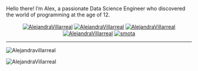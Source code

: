 Hello there! I’m Alex, a passionate Data Science Engineer who discovered the world of programming at the age of 12. 

<p align="center">
<a href="https://www.linkedin.com/in/alejandra-n-villarreal/" target="blank"><img align="center" src="https://img.shields.io/badge/-LinkedIn-039BE5?style=for-the-badge&logo=Linkedin&logoColor=white&link=https://www.linkedin.com/in/alejandra-n-villarreal/" alt="AlejandraVillarreal"/></a>
<a href="https://www.kaggle.com/alejandravillarreal" target="blank"><img align="center" src="https://img.shields.io/badge/-Kaggle-A7C0FF?style=for-the-badge&logo=Kaggle&logoColor=white&link=https://www.kaggle.com/alejandravillarreal" alt="AlejandraVillarreal"/></a>
<a href="https://github.com/alejandraNvillarreal" target="blank"><img align="center" src="https://img.shields.io/badge/-Repositories-828091?style=for-the-badge&logo=Github&logoColor=white&link=https://github.com/alejandraNvillarreal" alt="AlejandraVillarreal"/></a>
<a href="https://www.coursera.org/account-profile" target="blank"><img align="center" src="https://img.shields.io/badge/-Coursera-A7C0FF?style=for-the-badge&logo=Coursera&logoColor=white&https://www.coursera.org/account-profile" alt="AlejandraVillarreal"/></a>
<a href="https://medium.com/@alejandra.nohemi.villarreal" target="blank"><img align="center" src="https://img.shields.io/badge/-medium-7CB342?style=for-the-badge&labelColor=7CB342&logo=Medium&link=https://medium.com/@alejandra.nohemi.villarreal" alt="smota"/></a>


</p>

----

<img src="https://github-readme-stats.vercel.app/api?username=alejandraNvillarreal&show_icons=true" alt=Alejandravillarreal />
<p align="left"> <img src="https://komarev.com/ghpvc/?username=alejandraNvillarreal" alt="AlejandraVillarreal" /> </p>


<!--
**santiagomota/santiagomota** is a ✨ _special_ ✨ repository because its `README.md` (this file) appears on your GitHub profile.

Here are some ideas to get you started:

- 🔭 I’m currently working on ...
- 🌱 I’m currently learning ...
- 👯 I’m looking to collaborate on ...
- 🤔 I’m looking for help with ...
- 💬 Ask me about ...
- 📫 How to reach me: ...
- 😄 Pronouns: ...
- ⚡ Fun fact: ...
-->
